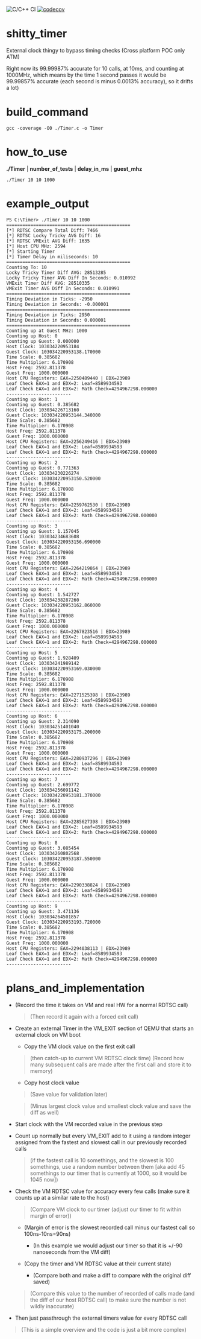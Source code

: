 
![C/C++ CI](https://github.com/RawTechnique/shitty_timer/workflows/C/C++%20CI/badge.svg) 
[![codecov](https://codecov.io/gh/RawTechnique/shitty_timer/branch/master/graph/badge.svg)](https://codecov.io/gh/RawTechnique/shitty_timer)

# shitty_timer
External clock thingy to bypass timing checks
(Cross platform POC only ATM)

Right now its 99.99987% accurate for 10 calls, at 10ms, and counting at 1000MHz, which means by the time 1 second passes it would be 99.99857% accurate (each second is minus 0.0013% accuracy), so it drifts a lot)

# build_command
```
gcc -coverage -O0 ./Timer.c -o Timer
```

# how_to_use
**./Timer** | **number_of_tests** | **delay_in_ms** | **guest_mhz**
```
./Timer 10 10 1000
```

# example_output
```
PS C:\Timer> ./Timer 10 10 1000
==============================================
[*] RDTSC Compare Total Diff: 7466
[*] RDTSC Locky Tricky AVG Diff: 16
[*] RDTSC VMExit AVG Diff: 1635
[*] Host CPU MHz: 2594
[*] Starting Timer
[*] Timer Delay in miliseconds: 10
==============================================
Counting To: 10
Locky Tricky Timer Diff AVG: 28513285
Locky Tricky Timer AVG Diff In Seconds: 0.010992
VMExit Timer Diff AVG: 28510335
VMExit Timer AVG Diff In Seconds: 0.010991
==============================================
Timing Deviation in Ticks: -2950
Timing Deviation in Seconds: -0.000001
==============================================
Timing Deviation in Ticks: 2950
Timing Deviation in Seconds: 0.000001
==============================================
Counting up at Guest MHz: 1000
Counting up Host: 0
Counting up Guest: 0.000000
Host Clock: 103034220953184
Guest Clock: 103034220953138.170000
Time Scale: 0.385682
Time Multiplier: 6.170908
Host Freq: 2592.811378
Guest Freq: 1000.000000
Host CPU Registers: EAX=2250489440 | EDX=23989
Leaf Check EAX=1 and EDX=2: Leaf=8589934593
Leaf Check EAX=1 and EDX=2: Math Check=4294967298.000000
------------------------
Counting up Host: 1
Counting up Guest: 0.385682
Host Clock: 103034226713160
Guest Clock: 103034220953144.340000
Time Scale: 0.385682
Time Multiplier: 6.170908
Host Freq: 2592.811378
Guest Freq: 1000.000000
Host CPU Registers: EAX=2256249416 | EDX=23989
Leaf Check EAX=1 and EDX=2: Leaf=8589934593
Leaf Check EAX=1 and EDX=2: Math Check=4294967298.000000
------------------------
Counting up Host: 2
Counting up Guest: 0.771363
Host Clock: 103034230226274
Guest Clock: 103034220953150.520000
Time Scale: 0.385682
Time Multiplier: 6.170908
Host Freq: 2592.811378
Guest Freq: 1000.000000
Host CPU Registers: EAX=2259762530 | EDX=23989
Leaf Check EAX=1 and EDX=2: Leaf=8589934593
Leaf Check EAX=1 and EDX=2: Math Check=4294967298.000000
------------------------
Counting up Host: 3
Counting up Guest: 1.157045
Host Clock: 103034234683608
Guest Clock: 103034220953156.690000
Time Scale: 0.385682
Time Multiplier: 6.170908
Host Freq: 2592.811378
Guest Freq: 1000.000000
Host CPU Registers: EAX=2264219864 | EDX=23989
Leaf Check EAX=1 and EDX=2: Leaf=8589934593
Leaf Check EAX=1 and EDX=2: Math Check=4294967298.000000
------------------------
Counting up Host: 4
Counting up Guest: 1.542727
Host Clock: 103034238287260
Guest Clock: 103034220953162.860000
Time Scale: 0.385682
Time Multiplier: 6.170908
Host Freq: 2592.811378
Guest Freq: 1000.000000
Host CPU Registers: EAX=2267823516 | EDX=23989
Leaf Check EAX=1 and EDX=2: Leaf=8589934593
Leaf Check EAX=1 and EDX=2: Math Check=4294967298.000000
------------------------
Counting up Host: 5
Counting up Guest: 1.928409
Host Clock: 103034241989142
Guest Clock: 103034220953169.030000
Time Scale: 0.385682
Time Multiplier: 6.170908
Host Freq: 2592.811378
Guest Freq: 1000.000000
Host CPU Registers: EAX=2271525398 | EDX=23989
Leaf Check EAX=1 and EDX=2: Leaf=8589934593
Leaf Check EAX=1 and EDX=2: Math Check=4294967298.000000
------------------------
Counting up Host: 6
Counting up Guest: 2.314090
Host Clock: 103034251401040
Guest Clock: 103034220953175.200000
Time Scale: 0.385682
Time Multiplier: 6.170908
Host Freq: 2592.811378
Guest Freq: 1000.000000
Host CPU Registers: EAX=2280937296 | EDX=23989
Leaf Check EAX=1 and EDX=2: Leaf=8589934593
Leaf Check EAX=1 and EDX=2: Math Check=4294967298.000000
------------------------
Counting up Host: 7
Counting up Guest: 2.699772
Host Clock: 103034256091142
Guest Clock: 103034220953181.370000
Time Scale: 0.385682
Time Multiplier: 6.170908
Host Freq: 2592.811378
Guest Freq: 1000.000000
Host CPU Registers: EAX=2285627398 | EDX=23989
Leaf Check EAX=1 and EDX=2: Leaf=8589934593
Leaf Check EAX=1 and EDX=2: Math Check=4294967298.000000
------------------------
Counting up Host: 8
Counting up Guest: 3.085454
Host Clock: 103034260802568
Guest Clock: 103034220953187.550000
Time Scale: 0.385682
Time Multiplier: 6.170908
Host Freq: 2592.811378
Guest Freq: 1000.000000
Host CPU Registers: EAX=2290338824 | EDX=23989
Leaf Check EAX=1 and EDX=2: Leaf=8589934593
Leaf Check EAX=1 and EDX=2: Math Check=4294967298.000000
------------------------
Counting up Host: 9
Counting up Guest: 3.471136
Host Clock: 103034264501857
Guest Clock: 103034220953193.720000
Time Scale: 0.385682
Time Multiplier: 6.170908
Host Freq: 2592.811378
Guest Freq: 1000.000000
Host CPU Registers: EAX=2294038113 | EDX=23989
Leaf Check EAX=1 and EDX=2: Leaf=8589934593
Leaf Check EAX=1 and EDX=2: Math Check=4294967298.000000
------------------------
```

# plans_and_implementation

- (Record the time it takes on VM and real HW for a normal RDTSC call)

  > (Then record it again with a forced exit call)

- Create an external Timer in the VM_EXIT section of QEMU that starts an external clock on VM boot

  - Copy the VM clock value on the first exit call 
  > (then catch-up to current VM RDTSC clock time)
  > (Record how many subsequent calls are made after the first call and store it to memory)

  - Copy host clock value

  > (Save value for validation later)

  > (Minus largest clock value and smallest clock value and save the diff as well)

- Start clock with the VM recorded value in the previous step

- Count up normally but every VM_EXIT add to it using a random integer assigned from the fastest and slowest call in our previously recorded calls

  > (if the fastest call is 10 somethings, and the slowest is 100 somethings, use a random number between them [aka add 45 somethings to our timer that is currently at 1000, so it would be 1045 now])

- Check the VM RDTSC value for accuracy every few calls (make sure it counts up at a similar rate to the host)

  > (Compare VM clock to our timer (adjust our timer to fit within margin of error))

  - (Margin of error is the slowest recorded call minus our fastest call so 100ns-10ns=90ns)

    - (In this example we would adjust our timer so that it is +/-90 nanoseconds from the VM diff)

  - (Copy the timer and VM RDTSC value at their current state)

    - (Compare both and make a diff to compare with the original diff saved)

  > (Compare this value to the number of recorded of calls made (and the diff of our host RDTSC call) to make sure the number is not wildly inaccurate)

- Then just passthrough the external timers value for every RDTSC call

> (This is a simple overview and the code is just a bit more complex)
